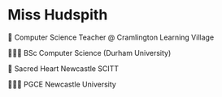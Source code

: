 # Miss Hudspith
🍎 Computer Science Teacher @ Cramlington Learning Village

👩🏼‍💻 BSc Computer Science (Durham University)

🏫 Sacred Heart Newcastle SCITT

👩🏼‍🎓 PGCE Newcastle University 
